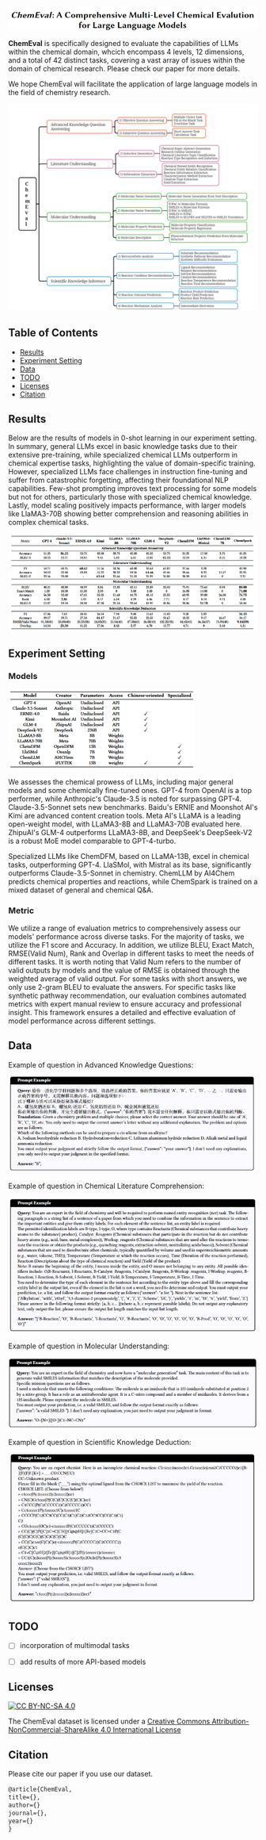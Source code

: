 ![image](./resourse/title.jpg)

**ChemEval** is specifically designed to evaluate the capabilities of LLMs within the chemical domain, whcich encompass 4 levels, 12 dimensions, and a total of 42 distinct tasks, covering a vast array of issues within the domain of chemical research. Please check our paper for more details.

We hope ChemEval will facilitate the application of large language models in the field of chemistry research.

![image](./resourse/ChemEval.png)

## Table of Contents

- [Results](#results)
- [Experiment Setting](#experiment-setting)
- [Data](#data)
- [TODO](#todo)
- [Licenses](#licenses)
- [Citation](#citation)

## Results

Below are the results of models in 0-shot learning in our experiment setting. In summary, general LLMs excel in basic knowledge tasks due to their extensive pre-training, while specialized chemical LLMs outperform in chemical expertise tasks, highlighting the value of domain-specific training. However, specialized LLMs face challenges in instruction fine-tuning and suffer from catastrophic forgetting, affecting their foundational NLP capabilities. Few-shot prompting improves text processing for some models but not for others, particularly those with specialized chemical knowledge. Lastly, model scaling positively impacts performance, with larger models like LlaMA3-70B showing better comprehension and reasoning abilities in complex chemical tasks.

![image](./resourse/result.jpg)

## Experiment Setting

### Models

![image](./resourse/models.png)

We assesses the chemical prowess of LLMs, including major general models and some chemically fine-tuned ones. GPT-4 from OpenAI is a top performer, while Anthropic's Claude-3.5 is noted for surpassing GPT-4. Claude-3.5-Sonnet sets new benchmarks. Baidu's ERNIE and Moonshot AI's Kimi are advanced content creation tools. Meta AI's LLaMA is a leading open-weight model, with LLaMA3-8B and LLaMA3-70B evaluated here. ZhipuAI's GLM-4 outperforms LLaMA3-8B, and DeepSeek's DeepSeek-V2 is a robust MoE model comparable to GPT-4-turbo.

Specialized LLMs like ChemDFM, based on LLaMA-13B, excel in chemical tasks, outperforming GPT-4. LlaSMol, with Mistral as its base, significantly outperforms Claude-3.5-Sonnet in chemistry. ChemLLM by AI4Chem predicts chemical properties and reactions, while ChemSpark is trained on a mixed dataset of general and chemical Q&A.

### Metric

We utilize a range of evaluation metrics to comprehensively assess our models' performance across diverse tasks. For the majority of tasks, we utilize the F1 score and Accuracy. In addition, we utilize BLEU, Exact Match, RMSE(Valid Num), Rank and Overlap in different tasks to meet the needs of different tasks. It is worth noting that Valid Num refers to the number of valid outputs by models and the value of RMSE is obtained through the weighted average of valid output. For some tasks with short answers, we only use 2-gram BLEU to evaluate the answers. For specific tasks like synthetic pathway recommendation, our evaluation combines automated metrics with expert manual review to ensure accuracy and professional insight. This framework ensures a detailed and effective evaluation of model performance across different settings.

## Data

Example of question in Advanced Knowledge Questions:

![image](./resourse/example1.png)

Example of question in Chemical Literature Comprehension:

![image](./resourse/example2.png)

Example of question in Molecular Understanding:

![image](./resourse/example3.jpg)

Example of question in Scientific Knowledge Deduction:

![image](./resourse/example4.jpg)

## TODO

- [ ] incorporation of multimodal tasks

- [ ] add results of more API-based models

## Licenses

[![CC BY-NC-SA 4.0](https://camo.githubusercontent.com/f61dcd7e9460d79b9e8e19683c964e21cc2455ff9d8860cc5ca30f35457be635/68747470733a2f2f696d672e736869656c64732e696f2f62616467652f4c6963656e73652d434325323042592d2d4e432d2d5341253230342e302d6c69676874677265792e737667)](http://creativecommons.org/licenses/by-nc-sa/4.0/)

The ChemEval dataset is licensed under a [Creative Commons Attribution-NonCommercial-ShareAlike 4.0 International License](http://creativecommons.org/licenses/by-nc-sa/4.0/)

## Citation

Please cite our paper if you use our dataset.

```
@article{ChemEval,
title={}, 
author={}
journal={},
year={}
}
```